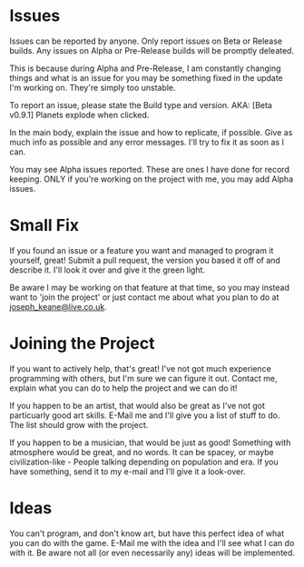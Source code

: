 # Issues
Issues can be reported by anyone. Only report issues on Beta or Release builds. Any issues on Alpha or Pre-Release builds will be promptly deleated.

This is because during Alpha and Pre-Release, I am constantly changing things and what is an issue for you may be something fixed in the update I'm working on. They're simply too unstable.

To report an issue, please state the Build type and version. AKA: [Beta v0.9.1] Planets explode when clicked.

In the main body, explain the issue and how to replicate, if possible. Give as much info as possible and any error messages. I'll try to fix it as soon as I can.

You may see Alpha issues reported. These are ones I have done for record keeping. ONLY if you're working on the project with me, you may add Alpha issues.

# Small Fix
If you found an issue or a feature you want and managed to program it yourself, great! Submit a pull request, the version you based it off of and describe it. I'll look it over and give it the green light.

Be aware I may be working on that feature at that time, so you may instead want to 'join the project' or just contact me about what you plan to do at joseph_keane@live.co.uk.

# Joining the Project
If you want to actively help, that's great! I've not got much experience programming with others, but I'm sure we can figure it out. Contact me, explain what you can do to help the project and we can do it!

If you happen to be an artist, that would also be great as I've not got particuarly good art skills. E-Mail me and I'll give you a list of stuff to do. The list should grow with the project.

If you happen to be a musician, that would be just as good! Something with atmosphere would be great, and no words. It can be spacey, or maybe civilization-like - People talking depending on population and era. If you have something, send it to my e-mail and I'll give it a look-over.

# Ideas
You can't program, and don't know art, but have this perfect idea of what you can do with the game. E-Mail me with the idea and I'll see what I can do with it. Be aware not all (or even necessarily any) ideas will be implemented.
